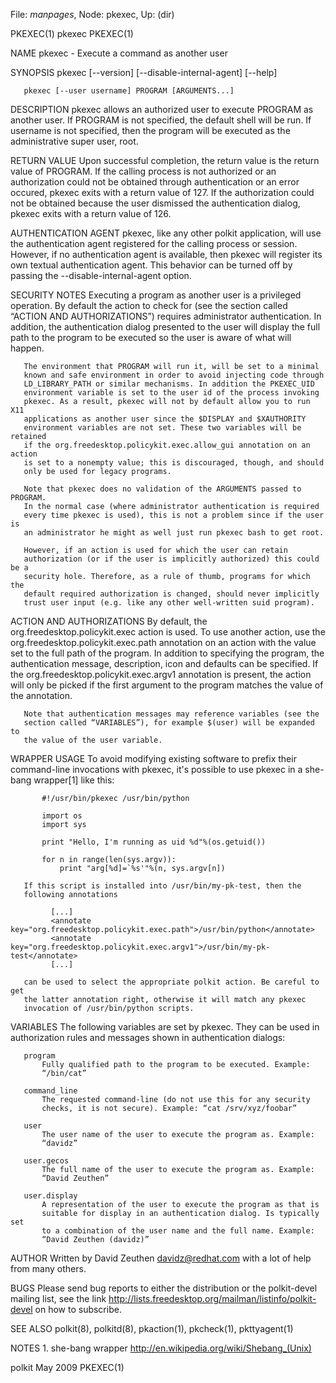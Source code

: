 File: *manpages*,  Node: pkexec,  Up: (dir)

PKEXEC(1)                           pkexec                           PKEXEC(1)



NAME
       pkexec - Execute a command as another user

SYNOPSIS
       pkexec [--version] [--disable-internal-agent] [--help]

       pkexec [--user username] PROGRAM [ARGUMENTS...]

DESCRIPTION
       pkexec allows an authorized user to execute PROGRAM as another user. If
       PROGRAM is not specified, the default shell will be run. If username is
       not specified, then the program will be executed as the administrative
       super user, root.

RETURN VALUE
       Upon successful completion, the return value is the return value of
       PROGRAM. If the calling process is not authorized or an authorization
       could not be obtained through authentication or an error occured,
       pkexec exits with a return value of 127. If the authorization could not
       be obtained because the user dismissed the authentication dialog,
       pkexec exits with a return value of 126.

AUTHENTICATION AGENT
       pkexec, like any other polkit application, will use the authentication
       agent registered for the calling process or session. However, if no
       authentication agent is available, then pkexec will register its own
       textual authentication agent. This behavior can be turned off by
       passing the --disable-internal-agent option.

SECURITY NOTES
       Executing a program as another user is a privileged operation. By
       default the action to check for (see the section called “ACTION AND
       AUTHORIZATIONS”) requires administrator authentication. In addition,
       the authentication dialog presented to the user will display the full
       path to the program to be executed so the user is aware of what will
       happen.

       The environment that PROGRAM will run it, will be set to a minimal
       known and safe environment in order to avoid injecting code through
       LD_LIBRARY_PATH or similar mechanisms. In addition the PKEXEC_UID
       environment variable is set to the user id of the process invoking
       pkexec. As a result, pkexec will not by default allow you to run X11
       applications as another user since the $DISPLAY and $XAUTHORITY
       environment variables are not set. These two variables will be retained
       if the org.freedesktop.policykit.exec.allow_gui annotation on an action
       is set to a nonempty value; this is discouraged, though, and should
       only be used for legacy programs.

       Note that pkexec does no validation of the ARGUMENTS passed to PROGRAM.
       In the normal case (where administrator authentication is required
       every time pkexec is used), this is not a problem since if the user is
       an administrator he might as well just run pkexec bash to get root.

       However, if an action is used for which the user can retain
       authorization (or if the user is implicitly authorized) this could be a
       security hole. Therefore, as a rule of thumb, programs for which the
       default required authorization is changed, should never implicitly
       trust user input (e.g. like any other well-written suid program).

ACTION AND AUTHORIZATIONS
       By default, the org.freedesktop.policykit.exec action is used. To use
       another action, use the org.freedesktop.policykit.exec.path annotation
       on an action with the value set to the full path of the program. In
       addition to specifying the program, the authentication message,
       description, icon and defaults can be specified. If the
       org.freedesktop.policykit.exec.argv1 annotation is present, the action
       will only be picked if the first argument to the program matches the
       value of the annotation.

       Note that authentication messages may reference variables (see the
       section called “VARIABLES”), for example $(user) will be expanded to
       the value of the user variable.

WRAPPER USAGE
       To avoid modifying existing software to prefix their command-line
       invocations with pkexec, it's possible to use pkexec in a she-bang
       wrapper[1] like this:

           #!/usr/bin/pkexec /usr/bin/python

           import os
           import sys

           print "Hello, I'm running as uid %d"%(os.getuid())

           for n in range(len(sys.argv)):
               print "arg[%d]=`%s'"%(n, sys.argv[n])

       If this script is installed into /usr/bin/my-pk-test, then the
       following annotations

             [...]
             <annotate key="org.freedesktop.policykit.exec.path">/usr/bin/python</annotate>
             <annotate key="org.freedesktop.policykit.exec.argv1">/usr/bin/my-pk-test</annotate>
             [...]

       can be used to select the appropriate polkit action. Be careful to get
       the latter annotation right, otherwise it will match any pkexec
       invocation of /usr/bin/python scripts.

VARIABLES
       The following variables are set by pkexec. They can be used in
       authorization rules and messages shown in authentication dialogs:

       program
           Fully qualified path to the program to be executed. Example:
           “/bin/cat”

       command_line
           The requested command-line (do not use this for any security
           checks, it is not secure). Example: “cat /srv/xyz/foobar”

       user
           The user name of the user to execute the program as. Example:
           “davidz”

       user.gecos
           The full name of the user to execute the program as. Example:
           “David Zeuthen”

       user.display
           A representation of the user to execute the program as that is
           suitable for display in an authentication dialog. Is typically set
           to a combination of the user name and the full name. Example:
           “David Zeuthen (davidz)”

AUTHOR
       Written by David Zeuthen <davidz@redhat.com> with a lot of help from
       many others.

BUGS
       Please send bug reports to either the distribution or the polkit-devel
       mailing list, see the link
       http://lists.freedesktop.org/mailman/listinfo/polkit-devel on how to
       subscribe.

SEE ALSO
       polkit(8), polkitd(8), pkaction(1), pkcheck(1), pkttyagent(1)

NOTES
        1. she-bang wrapper
           http://en.wikipedia.org/wiki/Shebang_(Unix)



polkit                             May 2009                          PKEXEC(1)
